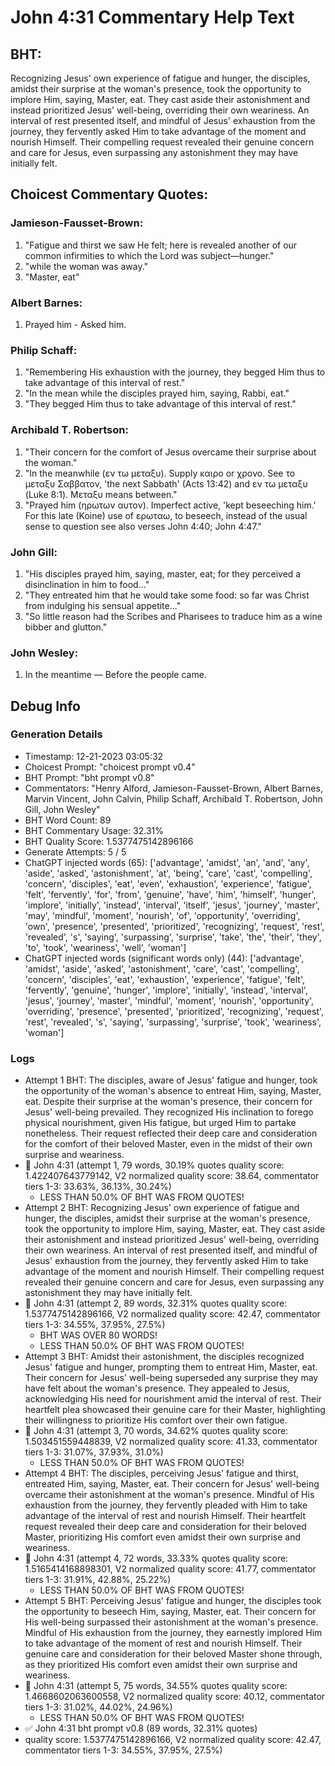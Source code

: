 # John 4:31 Commentary Help Text

## BHT:
Recognizing Jesus' own experience of fatigue and hunger, the disciples, amidst their surprise at the woman's presence, took the opportunity to implore Him, saying, Master, eat. They cast aside their astonishment and instead prioritized Jesus' well-being, overriding their own weariness. An interval of rest presented itself, and mindful of Jesus' exhaustion from the journey, they fervently asked Him to take advantage of the moment and nourish Himself. Their compelling request revealed their genuine concern and care for Jesus, even surpassing any astonishment they may have initially felt.

## Choicest Commentary Quotes:
### Jamieson-Fausset-Brown:
1. "Fatigue and thirst we saw He felt; here is revealed another of our common infirmities to which the Lord was subject—hunger."
2. "while the woman was away."
3. "Master, eat"

### Albert Barnes:
1. Prayed him - Asked him.


### Philip Schaff:
1. "Remembering His exhaustion with the journey, they begged Him thus to take advantage of this interval of rest."
2. "In the mean while the disciples prayed him, saying, Rabbi, eat."
3. "They begged Him thus to take advantage of this interval of rest."

### Archibald T. Robertson:
1. "Their concern for the comfort of Jesus overcame their surprise about the woman."
2. "In the meanwhile (εν τω μεταξυ). Supply καιρο or χρονο. See το μεταξυ Σαββατον, 'the next Sabbath' (Acts 13:42) and εν τω μεταξυ (Luke 8:1). Μεταξυ means between."
3. "Prayed him (ηρωτων αυτον). Imperfect active, 'kept beseeching him.' For this late (Koine) use of ερωταω, to beseech, instead of the usual sense to question see also verses John 4:40; John 4:47."

### John Gill:
1. "His disciples prayed him, saying, master, eat; for they perceived a disinclination in him to food..." 
2. "They entreated him that he would take some food: so far was Christ from indulging his sensual appetite..."
3. "So little reason had the Scribes and Pharisees to traduce him as a wine bibber and glutton."

### John Wesley:
1. In the meantime — Before the people came.



## Debug Info
### Generation Details
- Timestamp: 12-21-2023 03:05:32
- Choicest Prompt: "choicest prompt v0.4"
- BHT Prompt: "bht prompt v0.8"
- Commentators: "Henry Alford, Jamieson-Fausset-Brown, Albert Barnes, Marvin Vincent, John Calvin, Philip Schaff, Archibald T. Robertson, John Gill, John Wesley"
- BHT Word Count: 89
- BHT Commentary Usage: 32.31%
- BHT Quality Score: 1.5377475142896166
- Generate Attempts: 5 / 5
- ChatGPT injected words (65):
	['advantage', 'amidst', 'an', 'and', 'any', 'aside', 'asked', 'astonishment', 'at', 'being', 'care', 'cast', 'compelling', 'concern', 'disciples', 'eat', 'even', 'exhaustion', 'experience', 'fatigue', 'felt', 'fervently', 'for', 'from', 'genuine', 'have', 'him', 'himself', 'hunger', 'implore', 'initially', 'instead', 'interval', 'itself', 'jesus', 'journey', 'master', 'may', 'mindful', 'moment', 'nourish', 'of', 'opportunity', 'overriding', 'own', 'presence', 'presented', 'prioritized', 'recognizing', 'request', 'rest', 'revealed', 's', 'saying', 'surpassing', 'surprise', 'take', 'the', 'their', 'they', 'to', 'took', 'weariness', 'well', 'woman']
- ChatGPT injected words (significant words only) (44):
	['advantage', 'amidst', 'aside', 'asked', 'astonishment', 'care', 'cast', 'compelling', 'concern', 'disciples', 'eat', 'exhaustion', 'experience', 'fatigue', 'felt', 'fervently', 'genuine', 'hunger', 'implore', 'initially', 'instead', 'interval', 'jesus', 'journey', 'master', 'mindful', 'moment', 'nourish', 'opportunity', 'overriding', 'presence', 'presented', 'prioritized', 'recognizing', 'request', 'rest', 'revealed', 's', 'saying', 'surpassing', 'surprise', 'took', 'weariness', 'woman']

### Logs
- Attempt 1 BHT: The disciples, aware of Jesus' fatigue and hunger, took the opportunity of the woman's absence to entreat Him, saying, Master, eat. Despite their surprise at the woman's presence, their concern for Jesus' well-being prevailed. They recognized His inclination to forego physical nourishment, given His fatigue, but urged Him to partake nonetheless. Their request reflected their deep care and consideration for the comfort of their beloved Master, even in the midst of their own surprise and weariness.
- 🔄 John 4:31 (attempt 1, 79 words, 30.19% quotes quality score: 1.422407643779142, V2 normalized quality score: 38.64, commentator tiers 1-3: 33.63%, 36.13%, 30.24%) 
	- LESS THAN 50.0% OF BHT WAS FROM QUOTES!
- Attempt 2 BHT: Recognizing Jesus' own experience of fatigue and hunger, the disciples, amidst their surprise at the woman's presence, took the opportunity to implore Him, saying, Master, eat. They cast aside their astonishment and instead prioritized Jesus' well-being, overriding their own weariness. An interval of rest presented itself, and mindful of Jesus' exhaustion from the journey, they fervently asked Him to take advantage of the moment and nourish Himself. Their compelling request revealed their genuine concern and care for Jesus, even surpassing any astonishment they may have initially felt.
- 🔄 John 4:31 (attempt 2, 89 words, 32.31% quotes quality score: 1.5377475142896166, V2 normalized quality score: 42.47, commentator tiers 1-3: 34.55%, 37.95%, 27.5%) 
	- BHT WAS OVER 80 WORDS! 
	- LESS THAN 50.0% OF BHT WAS FROM QUOTES!
- Attempt 3 BHT: Amidst their astonishment, the disciples recognized Jesus' fatigue and hunger, prompting them to entreat Him, Master, eat. Their concern for Jesus' well-being superseded any surprise they may have felt about the woman's presence. They appealed to Jesus, acknowledging His need for nourishment amid the interval of rest. Their heartfelt plea showcased their genuine care for their Master, highlighting their willingness to prioritize His comfort over their own fatigue.
- 🔄 John 4:31 (attempt 3, 70 words, 34.62% quotes quality score: 1.503451559448839, V2 normalized quality score: 41.33, commentator tiers 1-3: 31.07%, 37.93%, 31.0%) 
	- LESS THAN 50.0% OF BHT WAS FROM QUOTES!
- Attempt 4 BHT: The disciples, perceiving Jesus' fatigue and thirst, entreated Him, saying, Master, eat. Their concern for Jesus' well-being overcame their astonishment at the woman's presence. Mindful of His exhaustion from the journey, they fervently pleaded with Him to take advantage of the interval of rest and nourish Himself. Their heartfelt request revealed their deep care and consideration for their beloved Master, prioritizing His comfort even amidst their own surprise and weariness.
- 🔄 John 4:31 (attempt 4, 72 words, 33.33% quotes quality score: 1.5165414168898301, V2 normalized quality score: 41.77, commentator tiers 1-3: 31.91%, 42.88%, 25.22%) 
	- LESS THAN 50.0% OF BHT WAS FROM QUOTES!
- Attempt 5 BHT: Perceiving Jesus' fatigue and hunger, the disciples took the opportunity to beseech Him, saying, Master, eat. Their concern for His well-being surpassed their astonishment at the woman's presence. Mindful of His exhaustion from the journey, they earnestly implored Him to take advantage of the moment of rest and nourish Himself. Their genuine care and consideration for their beloved Master shone through, as they prioritized His comfort even amidst their own surprise and weariness.
- 🔄 John 4:31 (attempt 5, 75 words, 34.55% quotes quality score: 1.4668602063600558, V2 normalized quality score: 40.12, commentator tiers 1-3: 31.02%, 44.02%, 24.96%) 
	- LESS THAN 50.0% OF BHT WAS FROM QUOTES!
- ✅ John 4:31 bht prompt v0.8 (89 words, 32.31% quotes)
- quality score: 1.5377475142896166, V2 normalized quality score: 42.47, commentator tiers 1-3: 34.55%, 37.95%, 27.5%)